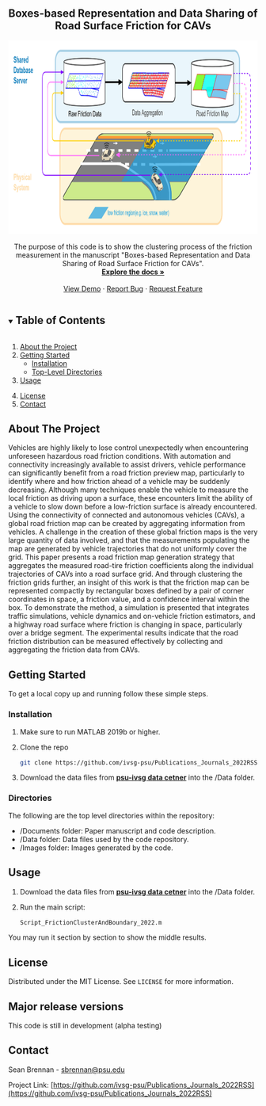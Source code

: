 

<!--
The following template is based on:
Best-README-Template
Search for this, and you will find!
>
<!-- PROJECT LOGO -->
<br />
<p align="center">
  <!-- <a href="https://github.com/ivsg-psu/Publications_Journals_2022RSS">
    <img src="images/logo.png" alt="Logo" width="80" height="80">
  </a> -->

  <h2 align="center"> Boxes-based Representation and Data Sharing of Road Surface Friction for CAVs
  </h2>

<p align="center">
   <img src=".\Documents\title_imag_2.png" alt="data flow picture" width="900" height="390">

  <p align="center">
    The purpose of this code is to show the clustering process of the friction measurement in the manuscript "Boxes-based Representation and Data Sharing of Road Surface Friction for CAVs".
    <br />
    <a href="https://github.com/ivsg-psu/Publications_Journals_2022RSS/tree/main/Documents"><strong>Explore the docs »</strong></a>
    <br />
    <br />
    <a href="https://github.com/ivsg-psu/Publications_Journals_2022RSS">View Demo</a>
    ·
    <a href="https://github.com/ivsg-psu/Publications_Journals_2022RSS/issues">Report Bug</a>
    ·
    <a href="https://github.com/ivsg-psu/Publications_Journals_2022RSS/issues">Request Feature</a>
  </p>
</p>



<!-- TABLE OF CONTENTS -->
<details open="open">
  <summary><h2 style="display: inline-block">Table of Contents</h2></summary>
  <ol>
    <li>
      <a href="#about-the-project">About the Project</a>
    </li>
    <li>
      <a href="#getting-started">Getting Started</a>
      <ul>
        <li><a href="#installation">Installation</a></li>
	<li><a href="#directories">Top-Level Directories</li>
      </ul>
    </li>
    <li><a href="#usage">Usage</a></li>
	    <ul>
	    </ul>
    <li><a href="#license">License</a></li>
    <li><a href="#contact">Contact</a></li>
  </ol>
</details>



<!-- ABOUT THE PROJECT -->
## About The Project

<!--[![Product Name Screen Shot][product-screenshot]](https://example.com)-->

Vehicles are highly likely to lose control unexpectedly when encountering unforeseen hazardous road friction conditions. With automation and connectivity increasingly available to assist drivers, vehicle performance can significantly benefit from a road friction preview map, particularly to identify where and how friction ahead of a vehicle may be suddenly decreasing. Although many techniques enable the vehicle to measure the local friction as driving upon a surface, these encounters limit the ability of a vehicle to slow down before a low-friction surface is already encountered. Using the connectivity of connected and autonomous vehicles (CAVs), a global road friction map can be created by aggregating information from vehicles. A challenge in the creation of these global friction maps is the very large quantity of data involved, and that the measurements populating the map are generated by vehicle trajectories that do not uniformly cover the grid. 
This paper presents a road friction map generation strategy that aggregates the measured road-tire friction coefficients along the individual trajectories of CAVs into a road surface grid. And through clustering the friction grids further, an insight of this work is that the friction map can be represented compactly by rectangular boxes defined by a pair of corner coordinates in space, a friction value, and a confidence interval within the box. To demonstrate the method, a simulation is presented that integrates traffic simulations, vehicle dynamics and on-vehicle friction estimators, and a highway road surface where friction is changing in space, particularly over a bridge segment. The experimental results indicate that the road friction distribution can be measured effectively by collecting and aggregating the friction data from CAVs.


<!-- GETTING STARTED -->
## Getting Started

To get a local copy up and running follow these simple steps.

### Installation

1.  Make sure to run MATLAB 2019b or higher.

2. Clone the repo
   ```sh
   git clone https://github.com/ivsg-psu/Publications_Journals_2022RSS
   ```
3. Download the data files from <a href="https://pennstateoffice365.sharepoint.com/:f:/s/IntelligentVehiclesandSystemsGroup-Active/Es98yD-dijpIkbBSH6HJoeQBCf0gjxuC3W7m2TcUfvynBw?e=OYc502"><strong>psu-ivsg data cetner</strong></a> into the /Data folder. 


<!-- STRUCTURE OF THE REPO -->
### Directories
The following are the top level directories within the repository:
<ul>
	<li>/Documents folder: Paper manuscript and code description.</li>
	<li>/Data folder: Data files used by the code repository.</li>
	<li>/Images folder: Images generated by the code.</li>
</ul>



<!-- USAGE EXAMPLES -->
## Usage
<!-- Use this space to show useful examples of how a project can be used.
Additional screenshots, code examples and demos work well in this space. You may
also link to more resources. -->

1. Download the data files from <a href="https://pennstateoffice365.sharepoint.com/:f:/s/IntelligentVehiclesandSystemsGroup-Active/Es98yD-dijpIkbBSH6HJoeQBCf0gjxuC3W7m2TcUfvynBw?e=OYc502"><strong>psu-ivsg data cetner</strong></a> into the /Data folder. 

2. Run the main script:

   ```sh
   Script_FrictionClusterAndBoundary_2022.m
   ```
You may run it section by section to show the middle results. 


<!-- LICENSE -->
## License

Distributed under the MIT License. See `LICENSE` for more information.


## Major release versions
This code is still in development (alpha testing)


<!-- CONTACT -->
## Contact
Sean Brennan - sbrennan@psu.edu

Project Link: [https://github.com/ivsg-psu/Publications_Journals_2022RSS](https://github.com/ivsg-psu/Publications_Journals_2022RSS)



<!-- MARKDOWN LINKS & IMAGES -->
<!-- https://www.markdownguide.org/basic-syntax/#reference-style-links -->
[contributors-shield]: https://img.shields.io/github/contributors/ivsg-psu/FeatureExtraction_Association_PointToPointAssociation.svg?style=for-the-badge
[contributors-url]: https://github.com/ivsg-psu/FeatureExtraction_Association_PointToPointAssociation/graphs/contributors
[forks-shield]: https://img.shields.io/github/forks/ivsg-psu/FeatureExtraction_Association_PointToPointAssociation.svg?style=for-the-badge
[forks-url]: https://github.com/ivsg-psu/FeatureExtraction_Association_PointToPointAssociation/network/members
[stars-shield]: https://img.shields.io/github/stars/ivsg-psu/FeatureExtraction_Association_PointToPointAssociation.svg?style=for-the-badge
[stars-url]: https://github.com/ivsg-psu/FeatureExtraction_Association_PointToPointAssociation/stargazers
[issues-shield]: https://img.shields.io/github/issues/ivsg-psu/reFeatureExtraction_Association_PointToPointAssociationpo.svg?style=for-the-badge
[issues-url]: https://github.com/ivsg-psu/FeatureExtraction_Association_PointToPointAssociation/issues
[license-shield]: https://img.shields.io/github/license/ivsg-psu/FeatureExtraction_Association_PointToPointAssociation.svg?style=for-the-badge
[license-url]: https://github.com/ivsg-psu/FeatureExtraction_Association_PointToPointAssociation/blob/master/LICENSE.txt








